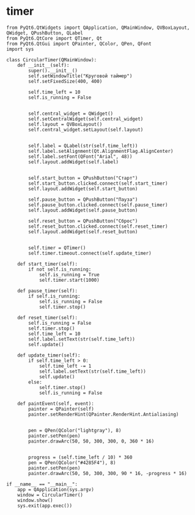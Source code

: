 # timer







    from PyQt6.QtWidgets import QApplication, QMainWindow, QVBoxLayout, QWidget, QPushButton, QLabel
    from PyQt6.QtCore import QTimer, Qt
    from PyQt6.QtGui import QPainter, QColor, QPen, QFont
    import sys

    class CircularTimer(QMainWindow):
        def __init__(self):
            super().__init__()
            self.setWindowTitle("Круговой таймер")
            self.setFixedSize(400, 400)
        
            self.time_left = 10  
            self.is_running = False
        
        
            self.central_widget = QWidget()
            self.setCentralWidget(self.central_widget)
            self.layout = QVBoxLayout()
            self.central_widget.setLayout(self.layout)
        
      
            self.label = QLabel(str(self.time_left))
            self.label.setAlignment(Qt.AlignmentFlag.AlignCenter)
            self.label.setFont(QFont("Arial", 48))
            self.layout.addWidget(self.label)
        
       
            self.start_button = QPushButton("Старт")
            self.start_button.clicked.connect(self.start_timer)
            self.layout.addWidget(self.start_button)
        
            self.pause_button = QPushButton("Пауза")
            self.pause_button.clicked.connect(self.pause_timer)
            self.layout.addWidget(self.pause_button)
        
            self.reset_button = QPushButton("Сброс")
            self.reset_button.clicked.connect(self.reset_timer)
            self.layout.addWidget(self.reset_button)
        
      
            self.timer = QTimer()
            self.timer.timeout.connect(self.update_timer)
    
        def start_timer(self):
            if not self.is_running:
                self.is_running = True
                self.timer.start(1000) 
    
        def pause_timer(self):
            if self.is_running:
                self.is_running = False
                self.timer.stop()
    
        def reset_timer(self):
            self.is_running = False
            self.timer.stop()
            self.time_left = 10
            self.label.setText(str(self.time_left))
            self.update()  
    
        def update_timer(self):
            if self.time_left > 0:
                self.time_left -= 1
                self.label.setText(str(self.time_left))
                self.update()  
            else:
                self.timer.stop()
                self.is_running = False
    
        def paintEvent(self, event):
            painter = QPainter(self)
            painter.setRenderHint(QPainter.RenderHint.Antialiasing)
        
     
            pen = QPen(QColor("lightgray"), 8)
            painter.setPen(pen)
            painter.drawArc(50, 50, 300, 300, 0, 360 * 16)
        
       
            progress = (self.time_left / 10) * 360  
            pen = QPen(QColor("#4285F4"), 8)
            painter.setPen(pen)
            painter.drawArc(50, 50, 300, 300, 90 * 16, -progress * 16)

    if __name__ == "__main__":
        app = QApplication(sys.argv)
        window = CircularTimer()
        window.show()
        sys.exit(app.exec())
